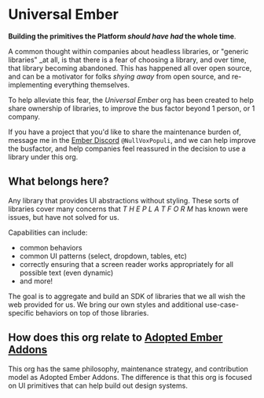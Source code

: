 # Universal Ember

**Building the primitives the Platform _should have had_ the whole time**.

A common thought within companies about headless libraries, or "generic libraries" _at all, is that there is a fear of choosing a library, and over time, that library becoming abandoned. This has happened all over open source, and can be a motivator for folks _shying away_ from open source, and re-implementing everything themselves. 

To help alleviate this fear, the _Universal Ember_ org has been created to help share ownership of libraries, to improve the bus factor beyond 1 person, or 1 company.

If you have a project that you'd like to share the maintenance burden of, message me in the [Ember Discord](https://discord.com/invite/emberjs) `@NullVoxPopuli`, and we can help improve the busfactor, and help companies feel reassured in the decision to use a library under this org.

## What belongs here?

Any library that provides UI abstractions without styling.
These sorts of libraries cover many concerns that _T H E   P L A T F O R M_ has known were issues, but have not solved for us.

Capabilities can include:
 - common behaviors
 - common UI patterns (select, dropdown, tables, etc)
 - correctly ensuring that a screen reader works appropriately for all possible text (even dynamic)
 - and more!
 
The goal is to aggregate and build an SDK of libraries that we all wish the web provided for us.
We bring our own styles and additional use-case-specific behaviors on top of those libraries.

## How does this org relate to [Adopted Ember Addons](https://github.com/adopted-ember-addons)

This org has the same philosophy, maintenance strategy, and contribution model as Adopted Ember Addons.
The difference is that this org is focused on UI primitives that can help build out design systems.
